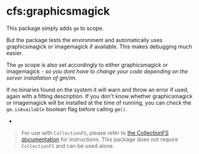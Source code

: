 cfs:graphicsmagick
=========================

This package simply adds `gm` to scope.

But the package tests the environment and automatically uses graphicsmagick or imagemagick if available. This makes debugging much easier.

The `gm` scope is also set accordingly to either graphicsmagick or imagemagick - *so you dont have to change your code depending on the server installation of gm/im.*

If no binaries found on the system it will warn and throw an error if used, again with a fitting description. If you don't know whether graphicsmagick or imagemagick will be installed at the time of running, you can check the `gm.isAvailable` boolean flag before calling `gm()`.

-

> For use with `CollectionFS`, please refer to [the CollectionFS documentation](https://github.com/CollectionFS/Meteor-CollectionFS#image-manipulation) for instructions. This package does not require `CollectionFS` and can be used alone.
